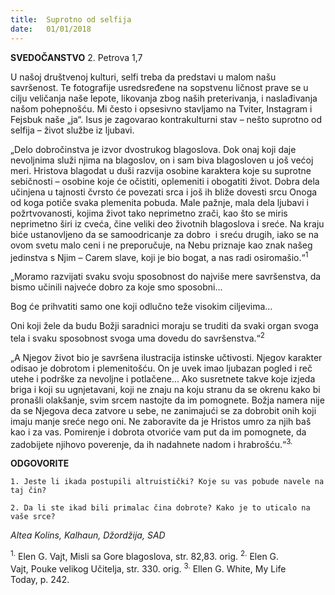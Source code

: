 ```yaml
---
title:  Suprotno od selfija
date:   01/01/2018
---
```


**SVEDOČANSTVO** 2. Petrova 1,7

U našoj društvenoj kulturi, selfi treba da predstavi u malom našu savršenost. Te fotografije usredsređene na sopstvenu ličnost prave se u cilju veličanja naše lepote, likovanja zbog naših preterivanja, i naslađivanja našom pohepnošću. Mi često i opsesivno stavljamo na Tviter, Instagram i Fejsbuk naše „ja“. Isus je zagovarao kontrakulturni stav – nešto suprotno od selfija – život službe iz ljubavi.

„Delo dobročinstva je izvor dvostrukog blagoslova. Dok onaj koji daje nevoljnima služi njima na blagoslov, on i sam biva blagosloven u još većoj meri. Hristova blagodat u duši razvija osobine karaktera koje su suprotne sebičnosti – osobine koje će očistiti, oplemeniti i obogatiti život. Dobra dela učinjena u tajnosti čvrsto će povezati srca i još ih bliže dovesti srcu Onoga od koga potiče svaka plemenita pobuda. Male pažnje, mala dela ljubavi i požrtvovanosti, kojima život tako neprimetno zrači, kao što se miris neprimetno širi iz cveća, čine veliki deo životnih blagoslova i sreće. Na kraju biće ustanovljeno da se samoodricanje za dobro  i sreću drugih, iako se na ovom svetu malo ceni i ne preporučuje, na Nebu priznaje kao znak našeg jedinstva s Njim – Carem slave, koji je bio bogat, a nas radi osiromašio.“<sup>1</sup>

„Moramo razvijati svaku svoju sposobnost do najviše mere savršenstva, da bismo učinili najveće dobro za koje smo sposobni...

Bog će prihvatiti samo one koji odlučno teže visokim ciljevima...

Oni koji žele da budu Božji saradnici moraju se truditi da svaki organ svoga tela i svaku sposobnost svoga uma dovedu do savršenstva.“<sup>2</sup>

„A Njegov život bio je savršena ilustracija istinske učtivosti. Njegov karakter odisao je dobrotom i plemenitošću. On je uvek imao ljubazan pogled i reč utehe i podrške za nevoljne i potlačene...
Ako susretnete takve koje izjeda briga i koji su ugnjetavani, koji ne znaju na koju stranu da se okrenu kako bi pronašli olakšanje, svim srcem nastojte da im pomognete. Božja namera nije da se Njegova deca zatvore u sebe, ne zanimajući se za dobrobit onih koji imaju manje sreće nego oni. Ne zaboravite da je Hristos umro za njih baš kao i za vas. Pomirenje i dobrota otvoriće vam put da im pomognete, da zadobijete njihovo poverenje, da ih nadahnete nadom i hrabrošću.“<sup>3.</sup>

**ODGOVORITE**

`1. Jeste li ikada postupili altruistički? Koje su vas pobude navele na taj čin?`

`2. Da li ste ikad bili primalac čina dobrote? Kako je to uticalo na vaše srce?`

_Altea Kolins, Kalhaun, Džordžija, SAD_

<sup>1.</sup> Elen G. Vajt, Misli sa Gore blagoslova, str. 82,83. orig.
<sup>2.</sup> Elen G. Vajt, Pouke velikog Učitelja, str. 330. orig.
<sup>3.</sup> Ellen G. White, My Life Today, p. 242.
